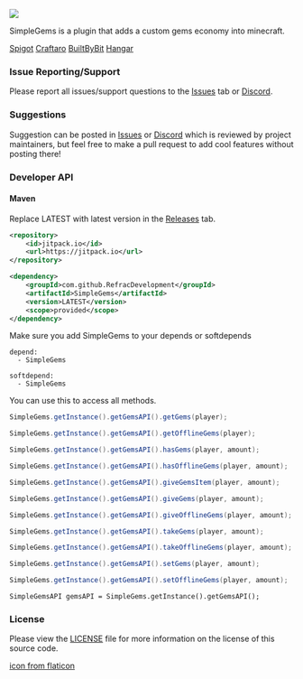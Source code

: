 ![](https://i.imgur.com/pMKvWrk.png)

SimpleGems is a plugin that adds a custom gems economy into minecraft.

[Spigot](https://www.spigotmc.org/resources/96827/) [Craftaro](https://craftaro.com/marketplace/product/simplegems.755) [BuiltByBit](https://builtbybit.com/resources/simplegems.21583/) [Hangar](https://hangar.papermc.io/RefracDevelopment/SimpleGems/)

### Issue Reporting/Support

Please report all issues/support questions to the [Issues](https://github.com/RefracDevelopment/SimpleGems/issues) tab or [Discord](https://discord.gg/EFeSKPg739).

### Suggestions

Suggestion can be posted in [Issues](https://github.com/RefracDevelopment/SimpleGems/issues) or [Discord](https://discord.gg/EFeSKPg739) which is reviewed by project maintainers, but feel free to make a pull request to add cool features without posting there!

### Developer API
#### Maven
Replace LATEST with latest version in the [Releases](https://github.com/RefracDevelopment/SimpleGems/releases/latest) tab.
```XML
<repository>
    <id>jitpack.io</id>
    <url>https://jitpack.io</url>
</repository>

<dependency>
    <groupId>com.github.RefracDevelopment</groupId>
    <artifactId>SimpleGems</artifactId>
    <version>LATEST</version>
    <scope>provided</scope>
</dependency>
```
Make sure you add SimpleGems to your depends or softdepends
```YML
depend:
  - SimpleGems

softdepend:
  - SimpleGems
```
You can use this to access all methods.
```JAVA
SimpleGems.getInstance().getGemsAPI().getGems(player);

SimpleGems.getInstance().getGemsAPI().getOfflineGems(player);

SimpleGems.getInstance().getGemsAPI().hasGems(player, amount);

SimpleGems.getInstance().getGemsAPI().hasOfflineGems(player, amount);

SimpleGems.getInstance().getGemsAPI().giveGemsItem(player, amount);

SimpleGems.getInstance().getGemsAPI().giveGems(player, amount);

SimpleGems.getInstance().getGemsAPI().giveOfflineGems(player, amount);

SimpleGems.getInstance().getGemsAPI().takeGems(player, amount);

SimpleGems.getInstance().getGemsAPI().takeOfflineGems(player, amount);

SimpleGems.getInstance().getGemsAPI().setGems(player, amount);

SimpleGems.getInstance().getGemsAPI().setOfflineGems(player, amount);
```

```
SimpleGemsAPI gemsAPI = SimpleGems.getInstance().getGemsAPI();
```

### License
Please view the [LICENSE](LICENSE) file for more information on the license of this source code.

[icon from flaticon](https://www.flaticon.com/)
